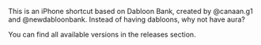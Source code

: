 This is an iPhone shortcut based on
Dabloon Bank, created by @canaan.g1 and
@newdabloonbank. Instead of having
dabloons, why not have aura?

You can find all available versions in the
releases section.

